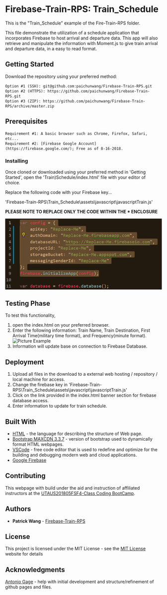 # Firebase-Train-RPS: Train_Schedule

This is the "Train_Schedule" example of the Fire-Train-RPS folder.

This file demonstrate the utilization of a schedule application that incorporates Firebase to host arrival and departure data. This app will also retrieve and manipulate the information with Moment.js to give train arrival and departure data, in a easy to read format.

## Getting Started

Download the repository using your preferred method:

```
Option #1 (SSH): git@github.com:paichunwang/Firebase-Train-RPS.git
Option #2 (HTTPS): https://github.com/paichunwang/Firebase-Train-RPS.git
Option #3 (ZIP): https://github.com/paichunwang/Firebase-Train-RPS/archive/master.zip
```

## Prerequisites

```
Requirement #1: A basic browser such as Chrome, Firefox, Safari, etc...
Requirement #2: [Firebase Google Account](https://firebase.google.com/); Free as of 8-16-2018.
```


### Installing

Once cloned or downloaded using your preferred method in 'Getting Started', open the 'Train)Schedule/index.html' file with your editor of choice.

Replace the following code with your Firebase key...

'Firebase-Train-RPS\Train_Schedule\assets\javascript\javascriptTrain.js'

**PLEASE NOTE TO REPLACE ONLY THE CODE WITHIN THE * ENCLOSURE**

![Firebase Key Replacement](https://github.com/paichunwang/Firebase-Train-RPS/blob/master/Train_Schedule/Instruction-Firebase-Replacement.png)

## Testing Phase

To test this functionality,
1. open the index.html on your preferred browser.
2. Enter the following information: Train Name, Train Destination, First Arrival Time(military time format), and  Frequency(minute format).
![Picture Example](https://github.com/paichunwang/Firebase-Train-RPS/blob/master/Train_Schedule/Example-Information-Train-Schedule-Enter)
4. Information will update base on connection to Firebase Database.

## Deployment

1. Upload all files in the download to a external web hosting / repository / local machine for access.
2. Change the firebase key in 'Firebase-Train-RPS\Train_Schedule\assets\javascript\javascriptTrain.js'
3. Click on the link provided in the index.html banner section for firebase database access.
4. Enter information to update for train schedule.

## Built With

* [HTML](https://www.w3.org/standards/webdesign/htmlcss) - the language for describing the structure of Web page.
* [Bootstrap MAXCDN 3.3.7](http://blog.getbootstrap.com/2016/07/25/bootstrap-3-3-7-released/) - version of bootstrap used to dynamically format HTML webpages.
* [VSCode](https://code.visualstudio.com/) - free code editor that is used to redefine and optimize for the building and debugging modern web and cloud applications.
* [Google Firebase](https://firebase.google.com/)

## Contributing

This webpage with build under the aid and instruction of affiliated instructors at the [UTAUS201805FSF4-Class Coding BootCamp](https://techbootcamps.utexas.edu/coding/).

## Authors

* **Patrick Wang** - [Firebase-Train-RPS](https://github.com/paichunwang/Firebase-Train-RPS)

## License

This project is licensed under the MIT License - see the [MIT License](https://opensource.org/licenses/MIT) website for details

## Acknowledgments

[Antonio Gage](https://github.com/antoniojgage) - help with initial development and structure/refinement of github pages and files.
